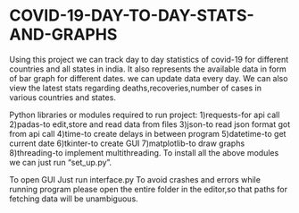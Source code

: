 # COVID-19-DAY-TO-DAY-STATS-AND-GRAPHS
Using this project we can track day to day statistics of covid-19 for different countries and all states in india.
It also represents the available data in form of bar graph for different dates.
we can update data every day.
We can also view the latest stats regarding deaths,recoveries,number of cases in various countries and states.


Python libraries or modules required to run project:
1)requests-for api call
2)padas-to edit,store and read data from files
3)json-to read json format got from api call
4)time-to create delays in between program
5)datetime-to get current date
6)tkinter-to create GUI
7)matplotlib-to draw graphs
8)threading-to implement multithreading.
To install all the above modules we can just run “set_up.py”.


To open GUI Just run interface.py
To avoid crashes and errors while running program please open the entire folder in the editor,so that paths for fetching data will be unambiguous.
